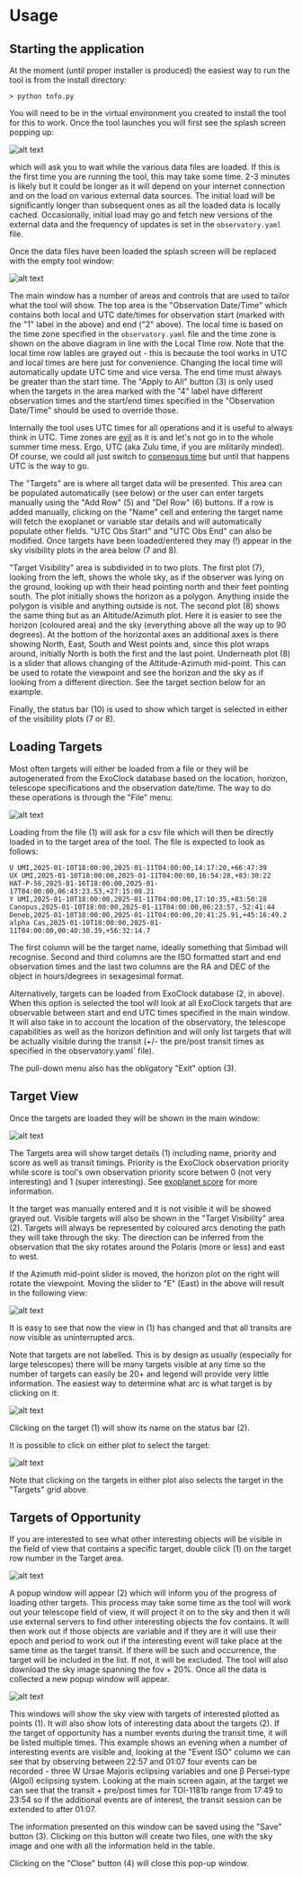 # Usage

## Starting the application

At the moment (until proper installer is produced) the easiest way to run the tool
is from the install directory:

```
> python tofo.py
```

You will need to be in the virtual environment you created to install the tool for this to work. Once the tool launches you will first see the splash screen popping up:

![alt text](/images/tofo_800.png "Splash screen asking the user to wait")

which will ask you to wait while the various data files are loaded. If this is the first time you are running the tool, this may take some time. 2-3 minutes is likely but it could be longer as it will depend on your internet connection and on the load on various  external data sources. The initial load will be significantly longer than subsequent ones as all the loaded data is locally cached. Occasionally, initial load may go and fetch new versions of the external data and the frequency of updates is set in the `observatory.yaml` file.

Once the data files have been loaded the splash screen will be replaced with the empty tool window:

![alt text](/images/doc_10.png "Empty main tool window")

The main window has a number of areas and controls that are used to tailor what the tool will show. The top area is the "Observation Date/Time" which contains both local and UTC date/times for observation start (marked with the "1" label in the above) and end ("2" above). The local time is based on the time zone specified in the `observatory.yaml` file and the time zone is shown on the above diagram in line with the Local TIme row. Note that the local time row lables are grayed out - this is because the tool works in UTC and local times are here just for convenience. Changing the local time will automatically update UTC time and vice versa. The end time must always be greater than the start time. The "Apply to All" button (3) is only used when the targets in the area marked with the "4" label have different observation times and the start/end times specified in the "Observation Date/Time" should be used to override those.

Internally the tool uses UTC times for all operations and it is useful to always think in UTC. Time zones are [evil](https://www.zainrizvi.io/blog/falsehoods-programmers-believe-about-time-zones/) as it is and let's not go in to the whole summer time mess. Ergo, UTC (aka Zulu time, if you are militarily minded). Of course, we could all just switch to [consensus time](https://www.xkcd.com/2594/) but until that happens UTC is the way to go. 

The "Targets" are is where all target data will be presented. This area can be populated automatically (see below) or the user can enter targets manually using the "Add Row" (5) and "Del Row" (6) buttons. If a row is added manually, clicking on the "Name" cell and entering the target name will fetch the exoplanet or variable star details and will automatically populate other fields. "UTC Obs Start" and "UTC Obs End" can also be modified. Once targets have been loaded/entered they may (!) appear in the sky visibility plots in the area below (7 and 8). 

"Target Visibility" area is subdivided in to two plots. The first plot (7), looking from the left, shows the whole sky, as if the observer was lying on the ground, looking up with their head pointing north and their feet pointing south. The plot initially shows the horizon as a polygon. Anything inside the polygon is visible and anything outside is not. The second plot (8) shows the same thing but as an Altitude/Azimuth plot. Here it is easier to see the horizon (coloured area) and the sky (everything above all the way up to 90 degrees). At the bottom of the horizontal axes an additional axes is there showing North, East, South and West points and, since this plot wraps around, initially North is both the first and the last point. Underneath plot (8) is a slider that allows changing of the Altitude-Azimuth mid-point. This can be used to rotate the viewpoint and see the horizon and the sky as if looking from a different direction. See the target section below for an example.

Finally, the status bar (10) is used to show which target is selected in either of the visibility plots (7 or 8).

## Loading Targets

Most often targets will either be loaded from a file or they will be autogenerated from the ExoClock database based on the location, horizon, telescope specifications and the observation date/time. The way to do these operations is through the "File" menu:

![alt text](/images/doc_15.png "File pull-down menu")

Loading from the file (1) will ask for a csv file which will then be directly loaded in to the target area of the tool. The file is expected to look as follows:

```
U UMI,2025-01-10T18:00:00,2025-01-11T04:00:00,14:17:20,+66:47:39
UX UMI,2025-01-10T18:00:00,2025-01-11T04:00:00,16:54:28,+83:30:22
HAT-P-56,2025-01-16T18:00:00,2025-01-17T04:00:00,06:43:23.53,+27:15:08.21
Y UMI,2025-01-10T18:00:00,2025-01-11T04:00:00,17:10:35,+83:50:28
Canopus,2025-01-10T18:00:00,2025-01-11T04:00:00,06:23:57,-52:41:44
Deneb,2025-01-10T18:00:00,2025-01-11T04:00:00,20:41:25.91,+45:16:49.2
alpha Cas,2025-01-10T18:00:00,2025-01-11T04:00:00,00:40:30.39,+56:32:14.7
```

The first column will be the target name, ideally something that Simbad will recognise. Second and third columns are the ISO formatted start and end observation times and the last two columns are the RA and DEC of the object in hours/degrees in sexagesimal format.

Alternatively, targets can be loaded from ExoClock database (2, in above). When this option is selected the tool will look at all ExoClock targets that are observable between start and end UTC times specified in the main window. It will also take in to account the location of the observatory, the telescope capabilities as well as the horizon definition and will only list targets that will be actually visible during the transit (+/- the pre/post transit times as specified in the observatory.yaml` file).

The pull-down menu also has the obligatory "Exit" option (3).

## Target View

Once the targets are loaded they will be shown in the main window:

![alt text](/images/doc_20.png "Main window with five exoplanets loaded")

The Targets area will show target details (1) including name, priority and score as well as transit timings. Priority is the ExoClock observation priority while score is tool's own observation priority score betwen 0 (not very interesting) and 1 (super interesting). See [exoplanet score](exo_score.md) for more information. 

It the target was manually entered and it is not visible it will be showed grayed out. Visible targets will also be shown in the "Target Visibility" area (2). Targets will always be represented by coloured arcs denoting the path they will take through the sky. The direction can be inferred from the observation that the sky rotates around the Polaris (more or less) and east to west. 

If the Azimuth mid-point slider is moved, the horizon plot on the right will rotate the viewpoint. Moving the slider to "E" (East) in the above will result in the following view:

![alt text](/images/doc_22.png "Main window with five exoplanets loaded with the horizon view rotated to the East")

It is easy to see that now the view in (1) has changed and that all transits are now visible as uninterrupted arcs.

Note that targets are not labelled. This is by design as usually (especially for large telescopes) there will be many targets visible at any time so the number of targets can easily be 20+ and legend will provide very little information. The easiest way to determine what arc is what target is by clicking on it:

![alt text](/images/doc_30.png "Main window with exoplanets with a target arc being clicked on, on the polar plot")

Clicking on the target (1) will show its name on the status bar (2).

It is possible to click on either plot to select the target:

![alt text](/images/doc_32.png "Main window with exoplanets with a target arc being clicked on, on the alt-az plot")

Note that clicking on the targets in either plot also selects the target in the "Targets" grid above.

## Targets of Opportunity

If you are interested to see what other interesting objects will be visible in the field of view that contains a specific target, double click (1) on the target row number in the Target area.

![alt text](/images/doc_40.png "Main window with four exoplanets loaded")

A popup window will appear (2) which will inform you of the progress of loading other targets. This process may take some time as the tool will work out your telescope field of view, it will project it on to the sky and then it will use external servers to find other interesting objects the fov contains. It will then work out if those objects are variable and if they are it will use their epoch and period to work out if the interesting event will take place at the same time as the target transit. If there will be such and occurrence, the target will be included in the list. If not, it will be excluded. The tool will also download the sky image spanning the fov + 20%. Once all the data is collected a new popup window will appear.

![alt text](/images/doc_50.png "Target of opportunity window")

This windows will show the sky view with targets of interested plotted as points (1). It will also show lots of interesting data about the targets (2). If the target of opportunity has a number events during the transit time, it will be listed multiple times. This example shows an evening when a number of interesting events are visible and, looking at the "Event ISO" column we can see that by observing between 22:57 and 01:07 four events can be recorded - three W Ursae Majoris eclipsing variables and one β Persei-type (Algol) eclipsing system. Looking at the main screen again, at the target we can see that the transit + pre/post times for TOI-1181b range from 17:49 to 23:54 so if the additional events are of interest, the transit session can be extended to after 01:07.

The information presented on this window can be saved using the "Save" button (3). Clicking on this button will create two files, one with the sky image and one with all the information held in the table.

Clicking on the "Close" button (4) will close this pop-up window.
